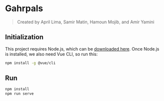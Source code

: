 # Gahrpals
> Created by April Lima, Samir Matin, Hamoun Mojib, and Amir Yamini

## Initialization
This project requires Node.js, which can be [downloaded here](https://nodejs.org/en/).
Once Node.js is installed, we also need Vue CLI, so run this:
``` sh
npm install -g @vue/cli
```

## Run
``` sh
npm install
npm run serve
```